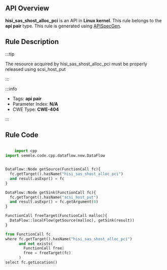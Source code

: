 ---
---


## API Overview
**hisi_sas_shost_alloc_pci** is an API in **Linux kernel**. This rule belongs to the **api pair** type. This rule is generated using [APISpecGen](../../tools/APISpecGen).
## Rule Description

:::tip

The resource acquired by hisi_sas_shost_alloc_pci must be properly released using scsi_host_put

:::

:::info

- Tags: **api pair**
- Parameter Index: **N/A**
- CWE Type: **CWE-404**

:::

## Rule Code
```python

    import cpp
import semmle.code.cpp.dataflow.new.DataFlow


DataFlow::Node getSource(FunctionCall fc){
  fc.getTarget().hasName("hisi_sas_shost_alloc_pci")
  and result.asExpr() = fc
}

DataFlow::Node getSink(FunctionCall fc){
  fc.getTarget().hasName("scsi_host_put")
  and result.asExpr() = fc.getArgument(0)
}

FunctionCall freeTarget(FunctionCall malloc){
  DataFlow::localFlow(getSource(malloc), getSink(result))
}

from FunctionCall fc
where fc.getTarget().hasName("hisi_sas_shost_alloc_pci")
      and not exists(
        FunctionCall free| 
        free = freeTarget(fc)
      )
select fc.getLocation()

    
```